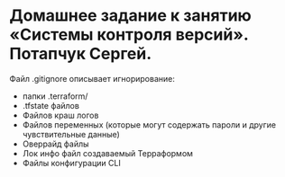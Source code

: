 # Домашнее задание к занятию «Системы контроля версий». Потапчук Сергей.

[](img/img-01-01.png)

[](img/img-01-02.png)

[](img/img-01-03.png)

[](img/img-01-04.png)

[](img/img-01-05.png)

[](img/img-01-06.png)

Файл .gitignore описывает игнорирование:

* папки .terraform/
* .tfstate файлов
* Файлов краш логов
* Файлов переменных (которые могут содержать пароли и другие чувствительные данные)
* Оверрайд файлы
* Лок инфо файл создаваемый Терраформом
* Файлы конфигурации CLI

[](img/img-01-07.png)

[](img/img-01-08.png)

[](img/img-01-09.png)

[](img/img-01-10.png)

[](img/img-01-11.png)
